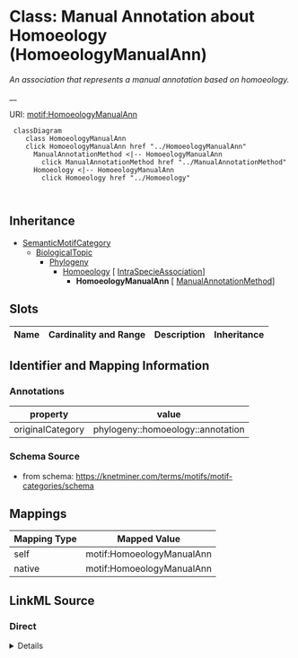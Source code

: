 

# Class: Manual Annotation about Homoeology (HomoeologyManualAnn) 


_An association that represents a manual annotation based on homoeology._

__





URI: [motif:HomoeologyManualAnn](https://knetminer.com/terms/motifs/motif-categories/HomoeologyManualAnn)






```mermaid
 classDiagram
    class HomoeologyManualAnn
    click HomoeologyManualAnn href "../HomoeologyManualAnn"
      ManualAnnotationMethod <|-- HomoeologyManualAnn
        click ManualAnnotationMethod href "../ManualAnnotationMethod"
      Homoeology <|-- HomoeologyManualAnn
        click Homoeology href "../Homoeology"
      
      
```





## Inheritance
* [SemanticMotifCategory](SemanticMotifCategory.md)
    * [BiologicalTopic](BiologicalTopic.md)
        * [Phylogeny](Phylogeny.md)
            * [Homoeology](Homoeology.md) [ [IntraSpecieAssociation](IntraSpecieAssociation.md)]
                * **HomoeologyManualAnn** [ [ManualAnnotationMethod](ManualAnnotationMethod.md)]



## Slots

| Name | Cardinality and Range | Description | Inheritance |
| ---  | --- | --- | --- |









## Identifier and Mapping Information





### Annotations

| property | value |
| --- | --- |
| originalCategory | phylogeny::homoeology::annotation |




### Schema Source


* from schema: https://knetminer.com/terms/motifs/motif-categories/schema




## Mappings

| Mapping Type | Mapped Value |
| ---  | ---  |
| self | motif:HomoeologyManualAnn |
| native | motif:HomoeologyManualAnn |







## LinkML Source

<!-- TODO: investigate https://stackoverflow.com/questions/37606292/how-to-create-tabbed-code-blocks-in-mkdocs-or-sphinx -->

### Direct

<details>
```yaml
name: HomoeologyManualAnn
annotations:
  originalCategory:
    tag: originalCategory
    value: phylogeny::homoeology::annotation
description: 'An association that represents a manual annotation based on homoeology.

  '
title: Manual Annotation about Homoeology
notes:
- 'original category no: 3.4'
from_schema: https://knetminer.com/terms/motifs/motif-categories/schema
is_a: Homoeology
mixins:
- ManualAnnotationMethod

```
</details>

### Induced

<details>
```yaml
name: HomoeologyManualAnn
annotations:
  originalCategory:
    tag: originalCategory
    value: phylogeny::homoeology::annotation
description: 'An association that represents a manual annotation based on homoeology.

  '
title: Manual Annotation about Homoeology
notes:
- 'original category no: 3.4'
from_schema: https://knetminer.com/terms/motifs/motif-categories/schema
is_a: Homoeology
mixins:
- ManualAnnotationMethod

```
</details>